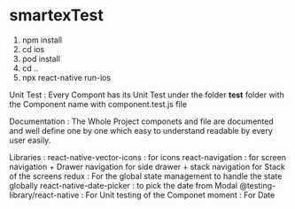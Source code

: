 # smartexTest

1) npm install
2) cd ios 
3) pod install
4) cd ..
5) npx react-native run-ios


Unit Test :
Every Compont has its Unit Test under the folder __test__ folder with the Component name with component.test.js file

Documentation :
The Whole Project componets and file are documented and well define one by one which easy to understand readable by every user easily.


Libraries :
react-native-vector-icons : for icons
react-navigation : for screen navigation + Drawer navigation for side drawer + stack navigation for Stack of the screens
redux : For the global state management to handle the state globally
react-native-date-picker : to pick the date from Modal
@testing-library/react-native : For Unit testing of the Componet
moment : For Date 

